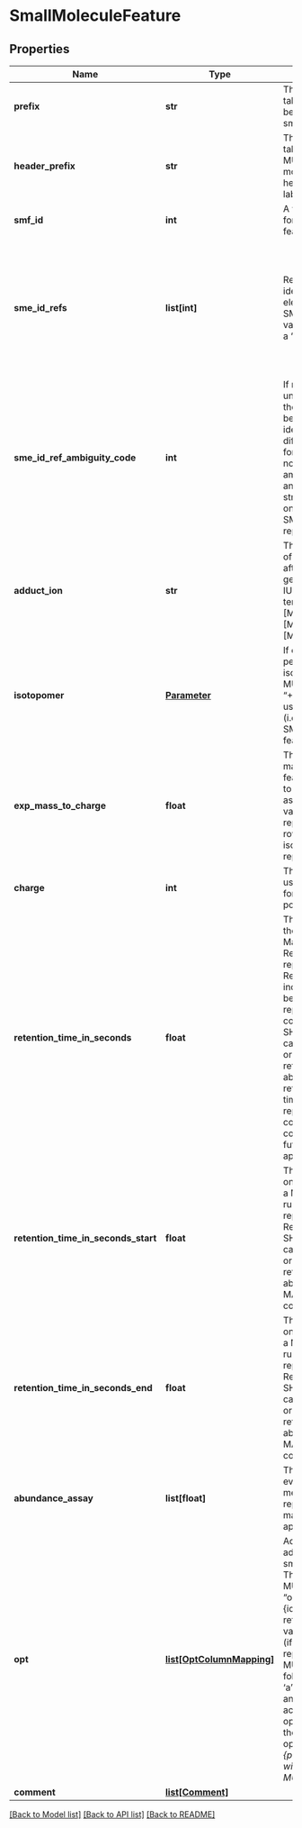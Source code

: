 # SmallMoleculeFeature

## Properties
Name | Type | Description | Notes
------------ | ------------- | ------------- | -------------
**prefix** | **str** | The small molecule feature table row prefix. SMF MUST be used for rows of the small molecule feature table. | [optional] [default to 'SMF']
**header_prefix** | **str** | The small molecule feature table header prefix. SFH MUST be used for the small molecule feature table header line (the column labels). | [optional] [default to 'SFH']
**smf_id** | **int** | A within file unique identifier for the small molecule feature. | 
**sme_id_refs** | **list[int]** | References to the identification evidence (SME elements) via referencing SME_ID values. Multiple values MAY be provided as a “|” separated list to indicate ambiguity in the identification or to indicate that different types of data supported the identifiction (see SME_ID_REF_ambiguity_code). For the case of a consensus approach where multiple adduct forms are used to infer the SML ID, different features should just reference the same SME_ID value(s). | [optional] 
**sme_id_ref_ambiguity_code** | **int** | If multiple values are given under SME_ID_REFS, one of the following codes MUST be provided. 1&#x3D;Ambiguous identification; 2&#x3D;Only different evidence streams for the same molecule with no ambiguity; 3&#x3D;Both ambiguous identification and multiple evidence streams. If there are no or one value under SME_ID_REFs, this MUST be reported as null. | [optional] 
**adduct_ion** | **str** | The assumed classification of this molecule’s adduct ion after detection, following the general style in the 2013 IUPAC recommendations on terms relating to MS e.g. [M+H]1+, [M+Na]1+, [M+NH4]1+, [M-H]1-, [M+Cl]1-, [M+H]1+. | [optional] 
**isotopomer** | [**Parameter**](Parameter.md) | If de-isotoping has not been performed, then the isotopomer quantified MUST be reported here e.g. “+1”, “+2”, “13C peak” using CV terms, otherwise (i.e. for approaches where SMF rows are de-isotoped features) this MUST be null. | [optional] 
**exp_mass_to_charge** | **float** | The experimental mass/charge value for the feature, by default assumed to be the mean across assays or a representative value. For approaches that report isotopomers as SMF rows, then the m/z of the isotopomer MUST be reported here. | 
**charge** | **int** | The feature’s charge value using positive integers both for positive and negative polarity modes. | 
**retention_time_in_seconds** | **float** | The apex of the feature on the retention time axis, in a Master or aggregate MS run. Retention time MUST be reported in seconds. Retention time values for individual MS runs (i.e. before alignment) MAY be reported as optional columns. Retention time SHOULD only be null in the case of direct infusion MS or other techniques where a retention time value is absent or unknown. Relative retention time or retention time index values MAY be reported as optional columns, and could be considered for inclusion in future versions of mzTab as appropriate. | [optional] 
**retention_time_in_seconds_start** | **float** | The start time of the feature on the retention time axis, in a Master or aggregate MS run. Retention time MUST be reported in seconds. Retention time start and end SHOULD only be null in the case of direct infusion MS or other techniques where a retention time value is absent or unknown and MAY be reported in optional columns. | [optional] 
**retention_time_in_seconds_end** | **float** | The end time of the feature on the retention time axis, in a Master or aggregate MS run. Retention time MUST be reported in seconds. Retention time start and end SHOULD only be null in the case of direct infusion MS or other techniques where a retention time value is absent or unknown and MAY be reported in optional columns.. | [optional] 
**abundance_assay** | **list[float]** | The feature’s abundance in every assay described in the metadata section MUST be reported. Null or zero values may be reported as appropriate. | [optional] 
**opt** | [**list[OptColumnMapping]**](OptColumnMapping.md) | Additional columns can be added to the end of the small molecule feature table. These column headers MUST start with the prefix “opt_” followed by the {identifier} of the object they reference: assay, study variable, MS run or “global” (if the value relates to all replicates). Column names MUST only contain the following characters: ‘A’-‘Z’, ‘a’-‘z’, ‘0’-‘9’, ‘’, ‘-’, ‘[’, ‘]’, and ‘:’. CV parameter accessions MAY be used for optional columns following the format: opt{identifier}_cv_{accession}_\\{parameter name}. Spaces within the parameter’s name MUST be replaced by ‘_’.  | [optional] 
**comment** | [**list[Comment]**](Comment.md) |  | [optional] 

[[Back to Model list]](../README.md#documentation-for-models) [[Back to API list]](../README.md#documentation-for-api-endpoints) [[Back to README]](../README.md)


